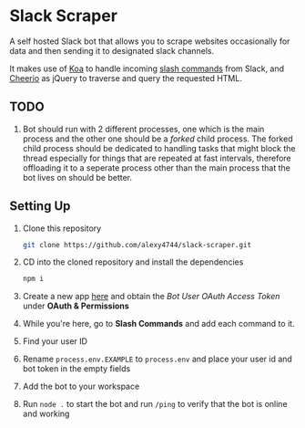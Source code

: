 # Slack Scraper

A self hosted Slack bot that allows you to scrape websites occasionally for data and then sending it to designated slack channels.

It makes use of [Koa](https://koajs.com/) to handle incoming [slash commands](https://api.slack.com/slash-commands) from Slack, and [Cheerio](https://cheerio.js.org/) as jQuery to traverse and query the requested HTML.

## TODO
1. Bot should run with 2 different processes, one which is the main process and the other one should be a *forked* child process. The forked child process should be dedicated to handling tasks that might block the thread especially for things that are repeated at fast intervals, therefore offloading it to a seperate process other than the main process that the bot lives on should be better.

## Setting Up
1. Clone this repository
	```bash
	git clone https://github.com/alexy4744/slack-scraper.git
	```
2. CD into the cloned repository and install the dependencies
	```bash
	npm i
	```
3. Create a new app [here](https://api.slack.com/apps) and obtain the *Bot User OAuth Access Token* under **OAuth & Permissions**

4. While you're here, go to **Slash Commands** and add each command to it.

4. Find your user ID

5. Rename `process.env.EXAMPLE` to `process.env` and place your user id and bot token in the empty fields

6. Add the bot to your workspace

7. Run `node .` to start the bot and run `/ping` to verify that the bot is online and working